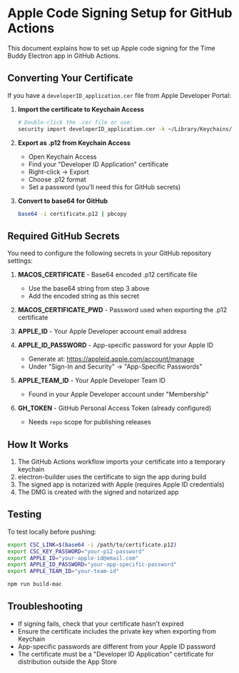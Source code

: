 # Apple Code Signing Setup for GitHub Actions

This document explains how to set up Apple code signing for the Time Buddy Electron app in GitHub Actions.

## Converting Your Certificate

If you have a `developerID_application.cer` file from Apple Developer Portal:

1. **Import the certificate to Keychain Access**
   ```bash
   # Double-click the .cer file or use:
   security import developerID_application.cer -k ~/Library/Keychains/login.keychain
   ```

2. **Export as .p12 from Keychain Access**
   - Open Keychain Access
   - Find your "Developer ID Application" certificate
   - Right-click → Export
   - Choose .p12 format
   - Set a password (you'll need this for GitHub secrets)

3. **Convert to base64 for GitHub**
   ```bash
   base64 -i certificate.p12 | pbcopy
   ```

## Required GitHub Secrets

You need to configure the following secrets in your GitHub repository settings:

1. **MACOS_CERTIFICATE** - Base64 encoded .p12 certificate file
   - Use the base64 string from step 3 above
   - Add the encoded string as this secret

2. **MACOS_CERTIFICATE_PWD** - Password used when exporting the .p12 certificate

3. **APPLE_ID** - Your Apple Developer account email address

4. **APPLE_ID_PASSWORD** - App-specific password for your Apple ID
   - Generate at: https://appleid.apple.com/account/manage
   - Under "Sign-In and Security" → "App-Specific Passwords"

5. **APPLE_TEAM_ID** - Your Apple Developer Team ID
   - Found in your Apple Developer account under "Membership"

6. **GH_TOKEN** - GitHub Personal Access Token (already configured)
   - Needs `repo` scope for publishing releases

## How It Works

1. The GitHub Actions workflow imports your certificate into a temporary keychain
2. electron-builder uses the certificate to sign the app during build
3. The signed app is notarized with Apple (requires Apple ID credentials)
4. The DMG is created with the signed and notarized app

## Testing

To test locally before pushing:
```bash
export CSC_LINK=$(base64 -i /path/to/certificate.p12)
export CSC_KEY_PASSWORD="your-p12-password"
export APPLE_ID="your-apple-id@email.com"
export APPLE_ID_PASSWORD="your-app-specific-password"
export APPLE_TEAM_ID="your-team-id"

npm run build-mac
```

## Troubleshooting

- If signing fails, check that your certificate hasn't expired
- Ensure the certificate includes the private key when exporting from Keychain
- App-specific passwords are different from your Apple ID password
- The certificate must be a "Developer ID Application" certificate for distribution outside the App Store